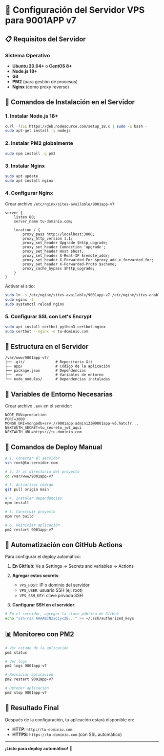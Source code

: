 # 🚀 Configuración del Servidor VPS para 9001APP v7

## 📋 Requisitos del Servidor

### Sistema Operativo
- **Ubuntu 20.04+** o **CentOS 8+**
- **Node.js 18+**
- **Git**
- **PM2** (para gestión de procesos)
- **Nginx** (como proxy reverso)

## 🔧 Comandos de Instalación en el Servidor

### 1. Instalar Node.js 18+
```bash
curl -fsSL https://deb.nodesource.com/setup_18.x | sudo -E bash -
sudo apt-get install -y nodejs
```

### 2. Instalar PM2 globalmente
```bash
sudo npm install -g pm2
```

### 3. Instalar Nginx
```bash
sudo apt update
sudo apt install nginx
```

### 4. Configurar Nginx
Crear archivo `/etc/nginx/sites-available/9001app-v7`:
```nginx
server {
    listen 80;
    server_name tu-dominio.com;

    location / {
        proxy_pass http://localhost:3000;
        proxy_http_version 1.1;
        proxy_set_header Upgrade $http_upgrade;
        proxy_set_header Connection 'upgrade';
        proxy_set_header Host $host;
        proxy_set_header X-Real-IP $remote_addr;
        proxy_set_header X-Forwarded-For $proxy_add_x_forwarded_for;
        proxy_set_header X-Forwarded-Proto $scheme;
        proxy_cache_bypass $http_upgrade;
    }
}
```

Activar el sitio:
```bash
sudo ln -s /etc/nginx/sites-available/9001app-v7 /etc/nginx/sites-enabled/
sudo nginx -t
sudo systemctl reload nginx
```

### 5. Configurar SSL con Let's Encrypt
```bash
sudo apt install certbot python3-certbot-nginx
sudo certbot --nginx -d tu-dominio.com
```

## 📁 Estructura en el Servidor

```
/var/www/9001app-v7/
├── .git/              # Repositorio Git
├── app/               # Código de la aplicación
├── package.json       # Dependencias
├── .env               # Variables de entorno
└── node_modules/      # Dependencias instaladas
```

## 🔑 Variables de Entorno Necesarias

Crear archivo `.env` en el servidor:
```env
NODE_ENV=production
PORT=3000
MONGO_URI=mongodb+srv://9001app:admin123@9001app-v6.hatcfr...
NEXTAUTH_SECRET=tu_secreto_jwt_aqui
NEXTAUTH_URL=https://tu-dominio.com
```

## 🚀 Comandos de Deploy Manual

```bash
# 1. Conectar al servidor
ssh root@tu-servidor.com

# 2. Ir al directorio del proyecto
cd /var/www/9001app-v7

# 3. Actualizar código
git pull origin main

# 4. Instalar dependencias
npm install

# 5. Construir proyecto
npm run build

# 6. Reiniciar aplicación
pm2 restart 9001app-v7
```

## 🔄 Automatización con GitHub Actions

Para configurar el deploy automático:

1. **En GitHub**: Ve a Settings → Secrets and variables → Actions
2. **Agregar estos secrets**:
   - `VPS_HOST`: IP o dominio del servidor
   - `VPS_USER`: usuario SSH (ej: root)
   - `VPS_SSH_KEY`: clave privada SSH

3. **Configurar SSH en el servidor**:
```bash
# En el servidor, agregar la clave pública de GitHub
echo "ssh-rsa AAAAB3NzaC1yc2E..." >> ~/.ssh/authorized_keys
```

## 📊 Monitoreo con PM2

```bash
# Ver estado de la aplicación
pm2 status

# Ver logs
pm2 logs 9001app-v7

# Reiniciar aplicación
pm2 restart 9001app-v7

# Detener aplicación
pm2 stop 9001app-v7
```

## 🎯 Resultado Final

Después de la configuración, tu aplicación estará disponible en:
- **HTTP**: `http://tu-dominio.com`
- **HTTPS**: `https://tu-dominio.com` (con SSL automático)

---

**¡Listo para deploy automático! 🚀**
